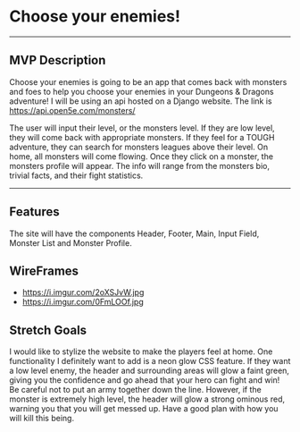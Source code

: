 # Choose your enemies!

---

## MVP Description

Choose your enemies is going to be an app that comes back with monsters and foes to help you choose your enemies in your Dungeons & Dragons adventure! I will be using an api hosted on a Django website. The link is https://api.open5e.com/monsters/

The user will input their level, or the monsters level. If they are low level, they will come back with appropriate monsters. If they feel for a TOUGH adventure, they can search for monsters leagues above their level. On home, all monsters will come flowing. Once they click on a monster, the monsters profile will appear. The info will range from the monsters bio, trivial facts, and their fight statistics.

---

## Features
The site will have the components Header, Footer, Main, Input Field, Monster List and Monster Profile.

## WireFrames
* https://i.imgur.com/2oXSJvW.jpg
* https://i.imgur.com/0FmLOOf.jpg

## Stretch Goals
I would like to stylize the website to make the players feel at home. One functionality I definitely want to add is a neon glow CSS feature. If they want a low level enemy, the header and surrounding areas will glow a faint green, giving you the confidence and go ahead that your hero can fight and win! Be careful not to put an army together down the line. However, if the monster is extremely high level, the header will glow a strong ominous red, warning you that you will get messed up. Have a good plan with how you will kill this being.